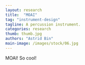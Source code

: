```yaml
---
layout: research
title:  "MOAI"
tag: "instrument-design"
tagline: A percussion instrument.
categories: research
thumb: thumb.jpg
authors: "Astrid Bin"
main-image: /images/stock/06.jpg
---
```


MOAI! So cool!